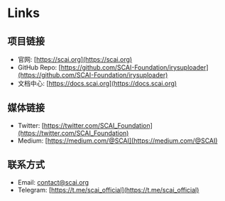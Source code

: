 # Links

## 项目链接

- 官网: [https://scai.org](https://scai.org)
- GitHub Repo: [https://github.com/SCAI-Foundation/irysuploader](https://github.com/SCAI-Foundation/irysuploader)
- 文档中心: [https://docs.scai.org](https://docs.scai.org)

## 媒体链接

- Twitter: [https://twitter.com/SCAI_Foundation](https://twitter.com/SCAI_Foundation)
- Medium: [https://medium.com/@SCAI](https://medium.com/@SCAI)

## 联系方式

- Email: contact@scai.org
- Telegram: [https://t.me/scai_official](https://t.me/scai_official)